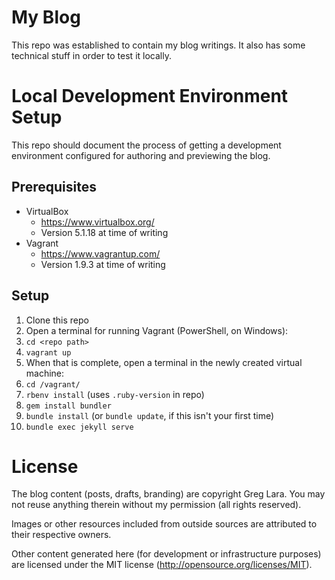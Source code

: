 # My Blog

This repo was established to contain my blog writings.  It also has some technical stuff in order to test it locally.

# Local Development Environment Setup

This repo should document the process of getting a development environment configured for authoring and previewing the blog.

## Prerequisites

* VirtualBox
  * https://www.virtualbox.org/
  * Version 5.1.18 at time of writing
* Vagrant
  * https://www.vagrantup.com/
  * Version 1.9.3 at time of writing

## Setup

1. Clone this repo
1. Open a terminal for running Vagrant (PowerShell, on Windows):
  1. `cd <repo path>`
  1. `vagrant up`
1. When that is complete, open a terminal in the newly created virtual machine:
  1. `cd /vagrant/`
  1. `rbenv install` (uses `.ruby-version` in repo)
  1. `gem install bundler`
  1. `bundle install` (or `bundle update`, if this isn't your first time)
  1. `bundle exec jekyll serve`

# License
The blog content (posts, drafts, branding) are copyright Greg Lara. You may not reuse anything therein without my permission (all rights reserved).

Images or other resources included from outside sources are attributed to their respective owners.

Other content generated here (for development or infrastructure purposes) are licensed under the MIT license (http://opensource.org/licenses/MIT).
